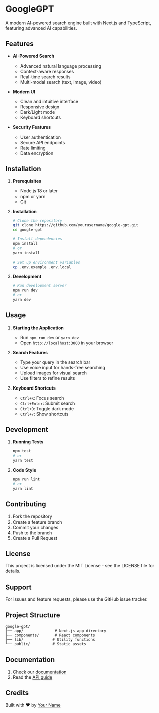 <!-- ABOUT THE PROJECT -->
# GoogleGPT

A modern AI-powered search engine built with Next.js and TypeScript, featuring advanced AI capabilities.

## Features

- **AI-Powered Search**
  - Advanced natural language processing
  - Context-aware responses
  - Real-time search results
  - Multi-modal search (text, image, video)

- **Modern UI**
  - Clean and intuitive interface
  - Responsive design
  - Dark/Light mode
  - Keyboard shortcuts

- **Security Features**
  - User authentication
  - Secure API endpoints
  - Rate limiting
  - Data encryption

## Installation

1. **Prerequisites**
   - Node.js 18 or later
   - npm or yarn
   - Git

2. **Installation**
   ```bash
   # Clone the repository
   git clone https://github.com/yourusername/google-gpt.git
   cd google-gpt

   # Install dependencies
   npm install
   # or
   yarn install

   # Set up environment variables
   cp .env.example .env.local
   ```

3. **Development**
   ```bash
   # Run development server
   npm run dev
   # or
   yarn dev
   ```

## Usage

1. **Starting the Application**
   - Run `npm run dev` or `yarn dev`
   - Open `http://localhost:3000` in your browser

2. **Search Features**
   - Type your query in the search bar
   - Use voice input for hands-free searching
   - Upload images for visual search
   - Use filters to refine results

3. **Keyboard Shortcuts**
   - `Ctrl+K`: Focus search
   - `Ctrl+Enter`: Submit search
   - `Ctrl+D`: Toggle dark mode
   - `Ctrl+/`: Show shortcuts

## Development

1. **Running Tests**
   ```bash
   npm test
   # or
   yarn test
   ```

2. **Code Style**
   ```bash
   npm run lint
   # or
   yarn lint
   ```

## Contributing

1. Fork the repository
2. Create a feature branch
3. Commit your changes
4. Push to the branch
5. Create a Pull Request

## License

This project is licensed under the MIT License - see the LICENSE file for details.

## Support

For issues and feature requests, please use the GitHub issue tracker.

## Project Structure

```
google-gpt/
├── app/              # Next.js app directory
├── components/       # React components
├── lib/             # Utility functions
└── public/          # Static assets
```

## Documentation

1. Check our [documentation](https://github.com/yourusername/google-gpt/docs)
2. Read the [API guide](https://github.com/yourusername/google-gpt/docs/api.md)

## Credits

Built with ❤️ by [Your Name](https://github.com/yourusername)
